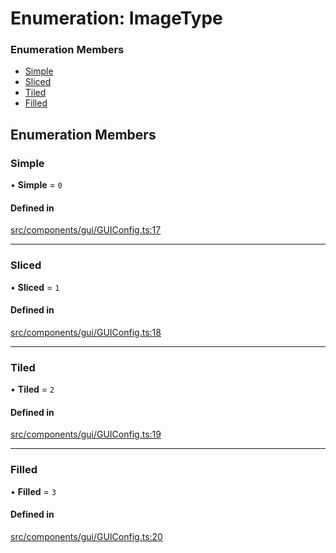 # Enumeration: ImageType

### Enumeration Members

- [Simple](ImageType.md#simple)
- [Sliced](ImageType.md#sliced)
- [Tiled](ImageType.md#tiled)
- [Filled](ImageType.md#filled)

## Enumeration Members

### Simple

• **Simple** = ``0``

#### Defined in

[src/components/gui/GUIConfig.ts:17](https://github.com/Orillusion/orillusion/blob/main/src/components/gui/GUIConfig.ts#L17)

___

### Sliced

• **Sliced** = ``1``

#### Defined in

[src/components/gui/GUIConfig.ts:18](https://github.com/Orillusion/orillusion/blob/main/src/components/gui/GUIConfig.ts#L18)

___

### Tiled

• **Tiled** = ``2``

#### Defined in

[src/components/gui/GUIConfig.ts:19](https://github.com/Orillusion/orillusion/blob/main/src/components/gui/GUIConfig.ts#L19)

___

### Filled

• **Filled** = ``3``

#### Defined in

[src/components/gui/GUIConfig.ts:20](https://github.com/Orillusion/orillusion/blob/main/src/components/gui/GUIConfig.ts#L20)
